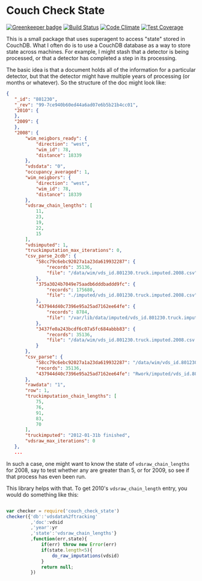 # Couch Check State

[![Greenkeeper badge](https://badges.greenkeeper.io/jmarca/couch_check_state.svg)](https://greenkeeper.io/)
[![Build Status](https://travis-ci.org/jmarca/couch_check_state.svg?branch=master)](https://travis-ci.org/jmarca/couch_check_state)
[![Code Climate](https://codeclimate.com/github/jmarca/couch_check_state/badges/gpa.svg)](https://codeclimate.com/github/jmarca/couch_check_state)
[![Test Coverage](https://codeclimate.com/github/jmarca/couch_check_state/badges/coverage.svg)](https://codeclimate.com/github/jmarca/couch_check_state/coverage)

This is a small package that uses superagent to access "state" stored
in CouchDB.  What I often do is to use a CouchDB database as a way to
store state across machines.  For example, I might stash that a
detector is being processed, or that a detector has completed a step
in its processing.

The basic idea is that a document holds all of the information for a
particular detector, but that the detector might have multiple years
of processing (or months or whatever).  So the structure of the doc
might look like:

```json
{
   "_id": "801230",
   "_rev": "99-7ce940b60ed44a6ad07e6b5b21b4cc01",
   "2010": {
   },
   "2009": {
   },
   "2008": {
       "wim_neigbors_ready": {
           "direction": "west",
           "wim_id": 78,
           "distance": 18339
       },
       "vdsdata": "0",
       "occupancy_averaged": 1,
       "wim_neigbors": {
           "direction": "west",
           "wim_id": 78,
           "distance": 18339
       },
       "vdsraw_chain_lengths": [
           11,
           23,
           19,
           22,
           15
       ],
       "vdsimputed": 1,
       "truckimputation_max_iterations": 0,
       "csv_parse_2cdb": {
           "58cc79c6ebc92027a1a23da619932287": {
               "records": 35136,
               "file": "/data/wim/vds_id.801230.truck.imputed.2008.csv"
           },
           "375a3024b7049e75aadb6dddbaddd9fc": {
               "records": 175680,
               "file": "./imputed/vds_id.801230.truck.imputed.2008.csv"
           },
           "437944d40c7396e95a25ad7162ee64fe": {
               "records": 8784,
               "file": "/var/lib/data/imputed/vds_id.801230.truck.imputed.2008.csv"
           },
           "3437fe0a243bcdf6c07a5fc684abbb83": {
               "records": 35136,
               "file": "/data/wim/vds_id.801230.truck.imputed.2008.csv.gz"
           }
       },
       "csv_parse": {
           "58cc79c6ebc92027a1a23da619932287": "/data/wim/vds_id.801230.truck.imputed.2008.csv",
           "records": 35136,
           "437944d40c7396e95a25ad7162ee64fe": "Rwork/imputed/vds_id.801230.truck.imputed.2008.csv"
       },
       "rawdata": "1",
       "row": 1,
       "truckimputation_chain_lengths": [
           75,
           76,
           91,
           83,
           70
       ],
       "truckimputed": "2012-01-31b finished",
       "vdsraw_max_iterations": 0
   },
   ...
```

In such a case, one might want to know the state of
`vdsraw_chain_lengths` for 2008, say to test whether any are greater
than 5, or for 2009, so see if that process has even been run.

This library helps with that.  To get 2010's `vdsraw_chain_length`
entry, you would do something like this:


``` javascript

var checker = require('couch_check_state')
checker({'db':'vdsdata%2ftracking'
         ,'doc':vdsid
         ,'year':yr
         ,'state':'vdsraw_chain_lengths'}
         ,function(err,state){
             if(err) throw new Error(err)
             if(state.length<5){
                 do_raw_imputations(vdsid)
             }
             return null;
         })

```

